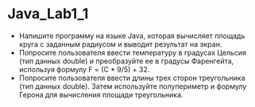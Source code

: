 # Java_Lab1_1

* Напишите программу на языке Java, которая вычисляет площадь круга с заданным радиусом и выводит результат на экран.
* Попросите пользователя ввести температуру в градусах Цельсия (тип данных double) и преобразуйте ее в градусы Фаренгейта, используя формулу F = (C * 9/5) + 32.
* Попросите пользователя ввести длины трех сторон треугольника (тип данных double). Затем используйте полупериметр и формулу Герона для вычисления площади треугольника.
